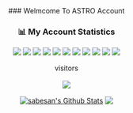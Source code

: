 <center>
### Welmcome To ASTRO Account

### 📊 My Account Statistics
![](https://img.shields.io/badge/OS-Linux-informational?style=flat&logo=linux&logoColor=white)
![](https://img.shields.io/badge/Code-VS-informational?style=flat&logo=visual-studio-code&logoColor=white)
![](https://img.shields.io/badge/Code-JavaScript-informational?style=flat&logo=javascript&logoColor=white)
![](https://img.shields.io/badge/Shell-Bash-informational?style=flat&logo=gnu-bash&logoColor=white)
![](https://img.shields.io/badge/Code-Python-informational?style=flat&logo=python&logoColor=white)
![](https://img.shields.io/badge/Code-PHP-informational?style=flat&logo=php&logoColor=white)
![](https://img.shields.io/badge/Code-Perl-informational?style=flat&logo=perl&logoColor=white)
![](https://img.shields.io/badge/Code-Ruby-informational?style=flat&logo=ruby&logoColor=white)
![](https://img.shields.io/badge/Code-C++-informational?style=flat&logo=c++&logoColor=white)
![](https://img.shields.io/badge/Code-C-informational?style=flat&logo=c&logoColor=white)
![](https://img.shields.io/badge/Code-CS-informational?style=flat&logo=csharp&logoColor=white)

<p align="center"> 
 visitors<br><br>
  <img src="https://profile-counter.glitch.me/Cyber-ASTR0/count.svg" />
</p>
<a href="https://github-readme-stats.sabesansathananthan.vercel.app/api?username=Cyber-ASTR0&show_icons=true&hide_border=true&count_private=false&include_all_commits=true&theme=radical">
<img align="center" alt="sabesan's Github Stats" src="https://github-readme-stats.sabesansathananthan.vercel.app/api?username=Cyber-ASTR0&show_icons=true&hide_border=true&count_private=false&include_all_commits=true&theme=radical" /></a>
<a href="https://github-readme-stats.sabesansathananthan.vercel.app/api/top-langs/?username=Cyber-ASTR0&layout=compact&theme=radical">
  <img align="center" src="https://github-readme-stats.sabesansathananthan.vercel.app/api/top-langs/?username=Cyber-ASTR0&layout=compact&theme=radical" />
</a>
</center>
